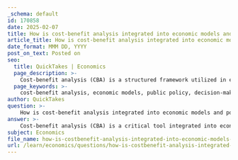 ```yaml
---
_schema: default
id: 170858
date: 2025-02-07
title: How is cost-benefit analysis integrated into economic models and policy making?
article_title: How is cost-benefit analysis integrated into economic models and policy making?
date_format: MMM DD, YYYY
post_on_text: Posted on
seo:
  title: QuickTakes | Economics
  page_description: >-
    Cost-benefit analysis (CBA) is a structured framework utilized in economic models and public policy making to evaluate the economic efficiency of decisions by quantitatively assessing benefits against costs, guiding resource allocation and maximizing societal welfare.
  page_keywords: >-
    cost-benefit analysis, economic models, public policy, decision-making, economic efficiency, Benefit-Cost Ratio, policy evaluation, welfare maximization, resource allocation, limitations, comprehensive analysis, quantitative method
author: QuickTakes
question: >-
    How is cost-benefit analysis integrated into economic models and policy making?
answer: >-
    Cost-benefit analysis (CBA) is a critical tool integrated into economic models and public policy making, providing a systematic framework for evaluating the economic efficiency of various decisions and policies. Here’s how CBA is utilized in these contexts:\n\n1. **Systematic Decision-Making**: CBA offers a structured approach to weigh the expected benefits against the associated costs of a project or policy. This quantitative analysis helps decision-makers determine whether the benefits outweigh the costs, ensuring efficient resource allocation. The basic formula used in CBA is the Benefit-Cost Ratio (BCR), calculated as:\n\n   $$\n   \text{Benefit-Cost Ratio (BCR)} = \frac{\text{Expected Benefits}}{\text{Total Costs}}\n   $$\n\n   A BCR greater than 1 indicates that the benefits are expected to exceed the costs, making the project or policy a viable option.\n\n2. **Evaluation of Policy Options**: Policymakers use CBA to evaluate different policy alternatives by quantifying their potential impacts on society. This includes assessing direct, indirect, and induced effects of policies, which can be crucial for understanding the broader economic implications. For instance, CBA can help in prioritizing projects based on their expected economic impact, thereby guiding resource allocation.\n\n3. **Addressing Objections**: CBA can confront objections to the economic approach by providing a clear, evidence-based rationale for decisions. By systematically evaluating the costs and benefits, CBA helps to justify policy choices and address concerns regarding economic efficiency and welfare impacts.\n\n4. **Maximizing Welfare**: Governments utilize CBA to maximize financial resources and yield the greatest net benefit for society. This involves not only quantifying monetary costs and benefits but also considering the welfare implications for different groups affected by the policy. However, it is important to note that CBA should not be the sole method of analysis, as it may overlook qualitative factors and the welfare of individuals.\n\n5. **Limitations and Challenges**: While CBA is a powerful tool, it has limitations. One major drawback is the potential difficulty in accurately estimating all costs and benefits, particularly those that are non-monetary or long-term. Additionally, CBA may not adequately address normative impacts on society, which can lead to incomplete assessments of a policy's overall effectiveness.\n\n6. **Integration into Economic Models**: CBA is often integrated into broader economic models that assess the feasibility and impact of policies. These models can include various economic indicators and metrics, allowing for a comprehensive analysis of how different policies will perform under various scenarios.\n\nIn summary, cost-benefit analysis plays a vital role in economic models and public policy making by providing a structured, quantitative method for evaluating the trade-offs associated with different decisions. It helps ensure that resources are allocated efficiently while maximizing societal welfare, although it is essential to recognize its limitations and complement it with other evaluative methods.
subject: Economics
file_name: how-is-costbenefit-analysis-integrated-into-economic-models-and-policy-making.md
url: /learn/economics/questions/how-is-costbenefit-analysis-integrated-into-economic-models-and-policy-making
---
```


&nbsp;